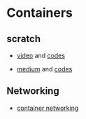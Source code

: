 # Containers

## scratch

- [video](https://www.youtube.com/watch?v=8fi7uSYlOdc) and [codes](https://github.com/lizrice/containers-from-scratch)

- [medium](https://medium.com/swlh/build-containers-from-scratch-in-go-part-1-namespaces-c07d2291038b) and [codes](https://github.com/0xc0d/vessel)

## Networking

- [container networking](https://dustinspecker.com/series/)
